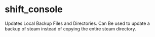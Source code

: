 # shift_console
Updates Local Backup Files and Directories.
Can Be used to update a backup of steam instead of copying the entire steam directory.
